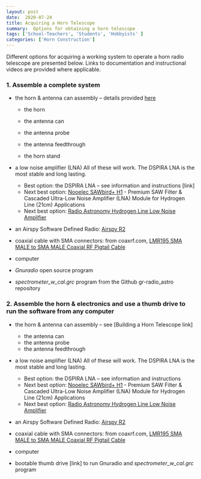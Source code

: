 ```yaml
---
layout: post
date:  2020-07-24
title: Acquiring a Horn Telescope
summary:  Options for obtaining a horn telescope
tags: ['School-Teachers', 'Students', 'Hobbyists' ]
categories: ['Horn Construction']
---
```

Different options for acquiring a working system to operate a horn radio telescope are presented below. Links to documentation and instructional videos are provided where applicable.

### 1. Assemble a complete system


   - the horn & antenna can assembly – details provided [here](https://drive.google.com/file/d/1_IDQfJlaPI43cPWumYKiKivhqwiIh7C3/view?usp=sharing)

      * the horn
      
      * the antenna can
      
      * the antenna probe
      
      * the antenna feedthrough
      
      * the horn stand

   - a low noise amplifier (LNA)
       All of these will work. The DSPIRA LNA is the most stable and long lasting.

      * Best option: the DSPIRA LNA – see information and instructions [link]
      * Next best option: [Nooelec SAWbird+ H1](https://www.nooelec.com/store/sdr/sdr-addons/sawbird-h1.html) - Premium SAW Filter & Cascaded Ultra-Low Noise Amplifier (LNA) Module for Hydrogen Line (21cm) Applications
      * Next best option: [Radio Astronomy Hydrogen Line Low Noise Amplifier](https://www.tindie.com/products/gpio/radio-astronomy-hydrogen-line-low-noise-amplifier/) 

   - an Airspy Software Defined Radio: [Airspy R2](https://airspy.com/airspy-r2) 
   - coaxial cable with SMA connectors: from coaxrf.com, [LMR195 SMA MALE to SMA MALE Coaxial RF Pigtail Cable](https://www.coaxrf.com/shop/1-rf-coaxial-cables/times-microwave-lmr195/sma-male-times-microwave-lmr195/lmr195-sma-male-to-sma-male-coaxial-rf-pigtail-cable-2/)
   - computer
   - *Gnuradio* open source program
   - *spectrometer_w_cal.grc* program from the Github gr-radio_astro repository

### 2. Assemble the horn & electronics and use a thumb drive to run the software from any computer


   - the horn & antenna can assembly – see [Building a Horn Telescope link]

      + the antenna can
      + the antenna probe
      + the antenna feedthrough

   - a low noise amplifier (LNA)
       All of these will work. The DSPIRA LNA is the most stable and long lasting.
      * Best option: the DSPIRA LNA – see information and instructions 
      * Next best option: [Nooelec SAWbird+ H1](https://www.nooelec.com/store/sdr/sdr-addons/sawbird-h1.html) - Premium SAW Filter & Cascaded Ultra-Low Noise Amplifier (LNA) Module for Hydrogen Line (21cm) Applications
      * Next best option: [Radio Astronomy Hydrogen Line Low Noise Amplifier](https://www.tindie.com/products/gpio/radio-astronomy-hydrogen-line-low-noise-amplifier/) 

   - an Airspy Software Defined Radio: [Airspy R2](https://airspy.com/airspy-r2) 
   - coaxial cable with SMA connectors: from coaxrf.com, [LMR195 SMA MALE to SMA MALE Coaxial RF Pigtail Cable](https://www.coaxrf.com/shop/1-rf-coaxial-cables/times-microwave-lmr195/sma-male-times-microwave-lmr195/lmr195-sma-male-to-sma-male-coaxial-rf-pigtail-cable-2/)
   - computer
   - bootable thumb drive [link] to run Gnuradio and *spectrometer_w_cal.grc* program 
